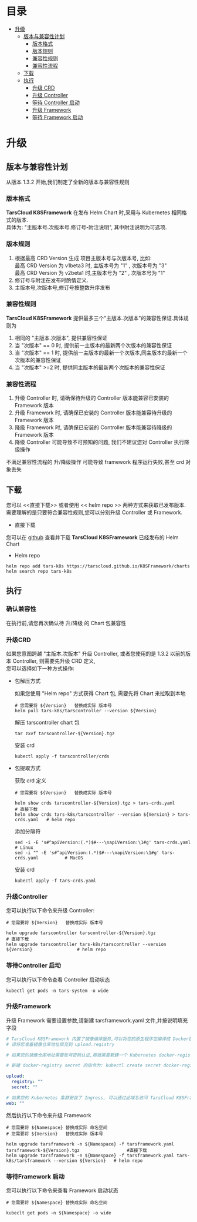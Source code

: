 # 目录

- [升级](#升级)
    * [版本与兼容性计划](#版本与兼容性计划)
        + [版本格式](#版本格式)
        + [版本规则](#版本规则)
        + [兼容性规则](#兼容性规则)
        + [兼容性流程](#兼容性流程)
    * [下载](#下载)
    * [执行](#执行)
        + [升级 CRD](#升级CRD)
        + [升级 Controller](#升级Controller)
        + [等待 Controller 启动](#等待Controller启动)
        + [升级 Framework](#升级Framework)
        + [等待 Framework 启动](#等待Framework启动)

# 升级

## 版本与兼容性计划

从版本 1.3.2 开始,我们制定了全新的版本与兼容性规则

### 版本格式

**TarsCloud K8SFramework** 在发布 Helm Chart 时,采用与 Kubernetes 相同格式的版本.  
具体为: "主版本号.次版本号.修订号-附注说明", 其中附注说明为可选项.

### 版本规则

1. 根据最高 CRD Version 生成 项目主版本号与次版本号, 比如:  
   最高 CRD Version 为 v1beta3 时, 主版本号为 "1" , 次版本号为 "3"  
   最高 CRD Version 为 v2beta1 时,主版本号为 "2" , 次版本号为 "1"
2. 修订号与附注在发布时酌情定义.
3. 主版本号,次版本号,修订号按整数升序发布

### 兼容性规则

**TarsCloud K8SFramework** 提供最多三个"主版本.次版本"的兼容性保证.具体规则为

1. 相同的 "主版本.次版本", 提供兼容性保证
2. 当 "次版本" == 0 时, 提供前一主版本的最新两个次版本的兼容性保证
3. 当 "次版本" == 1 时, 提供前一主版本的最新一个次版本,同主版本的最新一个次版本的兼容性保证
4. 当 "次版本" >=2 时, 提供同主版本的最新两个次版本的兼容性保证

### 兼容性流程

1. 升级 Controller 时, 请确保待升级的 Controller 版本能兼容已安装的 Framework 版本
2. 升级 Framework 时, 请确保已安装的 Controller 版本能兼容待升级的 Framework 版本
3. 降级 Framework 时, 请确保已安装的 Controller 版本能兼容待降级的 Framework 版本
4. 降级 Controller 可能导致不可预知的问题, 我们不建议您对 Controller 执行降级操作

不满足兼容性流程的 升/降级操作 可能导致 framework 程序运行失败,甚至 crd 对象丢失

## 下载

您可以 <<直接下载>> 或者使用 << helm repo >> 两种方式来获取已发布版本.  
需要理解的是只要符合兼容性规则,您可以分别升级 Controller 或 Framework.

+ 直接下载

您可以在 [github](https://github.com/TarsCloud/K8SFramework/tree/master/charts) 查看并下载 **TarsCloud K8SFramework** 已经发布的 Helm Chart

+ Helm repo

```shell
helm repo add tars-k8s https://tarscloud.github.io/K8SFramework/charts
helm search repo tars-k8s
```

## 执行

### 确认兼容性

在执行前,请您再次确认待 升/降级 的 Chart 包兼容性

### 升级CRD

如果您意图跨越 "主版本.次版本" 升级 Controller, 或者您使用的是 1.3.2 以前的版本 Controller, 则需要先升级 CRD 定义,  
您可以选择如下一种方式操作:

+ 包解压方式

  如果您使用 "Helm repo" 方式获得 Chart 包, 需要先将 Chart 来拉取到本地

    ```shell
    # 您需要将 ${Version}   替换成实际 版本号
    helm pull tars-k8s/tarscontroller --version ${Version}
    ```

  解压 tarscontroller chart 包

    ```shell
    tar zxvf tarscontroller-${Version}.tgz
    ```

  安装 crd

    ```shell
    kubectl apply -f tarscontroller/crds
    ```

+ 包提取方式

  获取 crd 定义

   ```shell
   # 您需要将 ${Version}   替换成实际 版本号
   
   helm show crds tarscontroller-${Version}.tgz > tars-crds.yaml                  # 直接下载
   helm show crds tars-k8s/tarscontroller --version ${Version} > tars-crds.yaml   # helm repo
   ```

  添加分隔符

   ```shell
   sed -i -E 's#^apiVersion:(.*)$#---\napiVersion:\1#g' tars-crds.yaml             # Linux
   sed -i "" -E 's#^apiVersion:(.*)$#---\napiVersion:\1#g' tars-crds.yaml          # MacOS 
   ```

  安装 crd

   ```shell
   kubectl apply -f tars-crds.yaml       
   ```

### 升级Controller

您可以执行以下命令来升级 Controller:

```shell 
# 您需要将 ${Version}   替换成实际 版本号

helm upgrade tarscontroller tarscontroller-${Version}.tgz                                # 直接下载
helm upgrade tarscontroller tars-k8s/tarscontroller --version ${Version}                 # helm repo
```

### 等待Controller 启动

您可以执行以下命令查看 Controller 启动状态

```shell 
kubectl get pods -n tars-system -o wide                                       
```

### 升级Framework

升级 Framework 需要设置参数,请新建 tarsframework.yaml 文件,并按说明填充字段

```yaml
# TarsCloud K8SFramework 内置了镜像编译服务,可以将您的原生程序包编译成 Docker镜像  
# 请将您准备镜像仓库地址填充到 upload.registry

# 如果您的镜像仓库地址需要账号密码认证,那就需要新建一个 Kubernetes docker-registry secret,并将 secret 名字填充到 upload.secret  

# 新建 docker-registry secret 的指令为: kubectl create secret docker-registry ${secret-name} -n ${namespace} --docker-server=${registry} --docker-username=${user} --docker-password=${password}

upload:
  registry: ""
  secret: ""

# 如果您的 Kubernetes 集群安装了 Ingress, 可以通过此域名访问 TarsCloud K8SFramework 管理平台
web: ""
```

然后执行以下命令来升级 Framework

```shell
# 您需要将 ${Namespace} 替换成实际 命名空间
# 您需要将 ${Version}   替换成实际 版本号

helm upgrade tarsframework -n ${Namespace} -f tarsframework.yaml tarsframework-${Version}.tgz                  #直接下载
helm upgrade tarsframework -n ${Namespace} -f tarsframework.yaml tars-k8s/tarsframework --version ${Version}   # helm repo
```

### 等待Framework 启动

您可以执行以下命令来查看 Framework 启动状态

```shell
# 您需要将 ${Namespace} 替换成实际 命名空间

kubeclt get pods -n ${Namespace} -o wide
```
